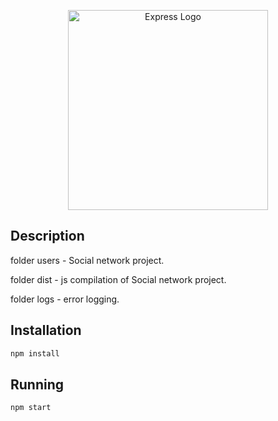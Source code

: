 <p align="center">
  <a href="https://expressjs.com/" target="blank"><img src="http://wanago.io/express.png" width="320" alt="Express Logo" /></a>
</p>

## Description

folder users - Social network project.

folder dist - js compilation of Social network project.

folder logs - error logging. 

## Installation

```bash
npm install
```

## Running

```bash
npm start
```
